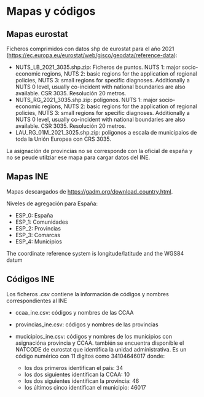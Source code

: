 # Mapas y códigos

## Mapas eurostat
Ficheros comprimidos con datos shp de eurostat para el año 2021 (https://ec.europa.eu/eurostat/web/gisco/geodata/reference-data):
* NUTS_LB_2021_3035.shp.zip: Ficheros de puntos. NUTS 1: major socio-economic regions, NUTS 2: basic regions for the application of regional policies, NUTS 3: small regions for specific diagnoses. Additionally a NUTS 0 level, usually co-incident with national boundaries are also available.  CSR 3035. Resolución 20 metros.
* NUTS_RG_2021_3035.shp.zip: poligonos. NUTS 1: major socio-economic regions, NUTS 2: basic regions for the application of regional policies, NUTS 3: small regions for specific diagnoses. Additionally a NUTS 0 level, usually co-incident with national boundaries are also available. CSR 3035. Resolución 20 metros.
* LAU_RG_01M_2021_3025.shp.zip: poligonos a escala de municipaios de toda la Unión Europea con CRS 3035.

La asignación de provincias no se corresponde con la oficial de españa y no se peude utilziar ese mapa para cargar datos del INE.

## Mapas INE

Mapas descargados de https://gadm.org/download_country.html.

Niveles de agregación para España:

* ESP_0: España
* ESP_1: Comunidades
* ESP_2: Provincias
* ESP_3: Comarcas
* ESP_4: Municipios

The coordinate reference system is longitude/latitude and the WGS84 datum

## Códigos INE
Los ficheros .csv contiene la información de códigos y nombres correspondientes al INE

* ccaa_ine.csv: códigos y nombres de las CCAA
* provincias_ine.csv: códigos y nombres de las provincias
* mucicipios_ine.csv: códigos y nombres de los municipios con asignacióna provincia y CCAA. también se encuentra disponible el NATCODE de eurostat que identifica la unidad administrativa. Es un código numérico con 11 digítos como 34104646017 donde:
  
  * los dos primeros identifican el país: 34
  * los dos siguientes identifican la CCAA: 10
  * los dos siguientes identifican la provincia: 46
  * los últimos cinco identifican el municipio: 46017
  

